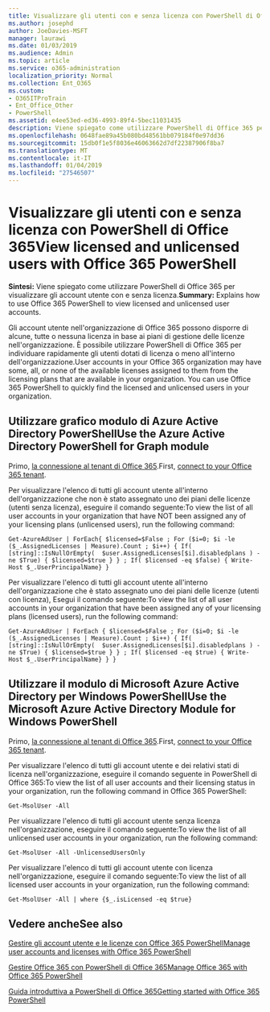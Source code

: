 ```yaml
---
title: Visualizzare gli utenti con e senza licenza con PowerShell di Office 365
ms.author: josephd
author: JoeDavies-MSFT
manager: laurawi
ms.date: 01/03/2019
ms.audience: Admin
ms.topic: article
ms.service: o365-administration
localization_priority: Normal
ms.collection: Ent_O365
ms.custom:
- O365ITProTrain
- Ent_Office_Other
- PowerShell
ms.assetid: e4ee53ed-ed36-4993-89f4-5bec11031435
description: Viene spiegato come utilizzare PowerShell di Office 365 per visualizzare gli account utente con e senza licenza.
ms.openlocfilehash: 0648fae89a45b080bd48561bb079184f0e97dd36
ms.sourcegitcommit: 15db0f1e5f8036e46063662d7df22387906f8ba7
ms.translationtype: MT
ms.contentlocale: it-IT
ms.lasthandoff: 01/04/2019
ms.locfileid: "27546507"
---
```

# <a name="view-licensed-and-unlicensed-users-with-office-365-powershell"></a><span data-ttu-id="624e3-103">Visualizzare gli utenti con e senza licenza con PowerShell di Office 365</span><span class="sxs-lookup"><span data-stu-id="624e3-103">View licensed and unlicensed users with Office 365 PowerShell</span></span>

<span data-ttu-id="624e3-104">**Sintesi:** Viene spiegato come utilizzare PowerShell di Office 365 per visualizzare gli account utente con e senza licenza.</span><span class="sxs-lookup"><span data-stu-id="624e3-104">**Summary:** Explains how to use Office 365 PowerShell to view licensed and unlicensed user accounts.</span></span>
  
<span data-ttu-id="624e3-p101">Gli account utente nell'organizzazione di Office 365 possono disporre di alcune, tutte o nessuna licenza in base ai piani di gestione delle licenze nell'organizzazione. È possibile utilizzare PowerShell di Office 365 per individuare rapidamente gli utenti dotati di licenza o meno all'interno dell'organizzazione.</span><span class="sxs-lookup"><span data-stu-id="624e3-p101">User accounts in your Office 365 organization may have some, all, or none of the available licenses assigned to them from the licensing plans that are available in your organization. You can use Office 365 PowerShell to quickly find the licensed and unlicensed users in your organization.</span></span>


## <a name="use-the-azure-active-directory-powershell-for-graph-module"></a><span data-ttu-id="624e3-107">Utilizzare grafico modulo di Azure Active Directory PowerShell</span><span class="sxs-lookup"><span data-stu-id="624e3-107">Use the Azure Active Directory PowerShell for Graph module</span></span>

<span data-ttu-id="624e3-108">Primo, [la connessione al tenant di Office 365](connect-to-office-365-powershell.md#connect-with-the-azure-active-directory-powershell-for-graph-module).</span><span class="sxs-lookup"><span data-stu-id="624e3-108">First, [connect to your Office 365 tenant](connect-to-office-365-powershell.md#connect-with-the-azure-active-directory-powershell-for-graph-module).</span></span>
 
<span data-ttu-id="624e3-109">Per visualizzare l'elenco di tutti gli account utente all'interno dell'organizzazione che non è stato assegnato uno dei piani delle licenze (utenti senza licenza), eseguire il comando seguente:</span><span class="sxs-lookup"><span data-stu-id="624e3-109">To view the list of all user accounts in your organization that have NOT been assigned any of your licensing plans (unlicensed users), run the following command:</span></span>
  
```
Get-AzureAdUser | ForEach{ $licensed=$False ; For ($i=0; $i -le ($_.AssignedLicenses | Measure).Count ; $i++) { If( [string]::IsNullOrEmpty(  $user.AssignedLicenses[$i].disabledplans ) -ne $True) { $licensed=$true } } ; If( $licensed -eq $false) { Write-Host $_.UserPrincipalName} }
```

<span data-ttu-id="624e3-110">Per visualizzare l'elenco di tutti gli account utente all'interno dell'organizzazione che è stato assegnato uno dei piani delle licenze (utenti con licenza), Esegui il comando seguente:</span><span class="sxs-lookup"><span data-stu-id="624e3-110">To view the list of all user accounts in your organization that have been assigned any of your licensing plans (licensed users), run the following command:</span></span>
  
```
Get-AzureAdUser | ForEach { $licensed=$False ; For ($i=0; $i -le ($_.AssignedLicenses | Measure).Count ; $i++) { If( [string]::IsNullOrEmpty(  $user.AssignedLicenses[$i].disabledplans ) -ne $True) { $licensed=$true } } ; If( $licensed -eq $true) { Write-Host $_.UserPrincipalName} } }
```

## <a name="use-the-microsoft-azure-active-directory-module-for-windows-powershell"></a><span data-ttu-id="624e3-111">Utilizzare il modulo di Microsoft Azure Active Directory per Windows PowerShell</span><span class="sxs-lookup"><span data-stu-id="624e3-111">Use the Microsoft Azure Active Directory Module for Windows PowerShell</span></span>

<span data-ttu-id="624e3-112">Primo, [la connessione al tenant di Office 365](connect-to-office-365-powershell.md#connect-with-the-microsoft-azure-active-directory-module-for-windows-powershell).</span><span class="sxs-lookup"><span data-stu-id="624e3-112">First, [connect to your Office 365 tenant](connect-to-office-365-powershell.md#connect-with-the-microsoft-azure-active-directory-module-for-windows-powershell).</span></span>

<span data-ttu-id="624e3-113">Per visualizzare l'elenco di tutti gli account utente e dei relativi stati di licenza nell'organizzazione, eseguire il comando seguente in PowerShell di Office 365:</span><span class="sxs-lookup"><span data-stu-id="624e3-113">To view the list of all user accounts and their licensing status in your organization, run the following command in Office 365 PowerShell:</span></span>
  
```
Get-MsolUser -All
```

<span data-ttu-id="624e3-114">Per visualizzare l'elenco di tutti gli account utente senza licenza nell'organizzazione, eseguire il comando seguente:</span><span class="sxs-lookup"><span data-stu-id="624e3-114">To view the list of all unlicensed user accounts in your organization, run the following command:</span></span>
  
```
Get-MsolUser -All -UnlicensedUsersOnly
```

<span data-ttu-id="624e3-115">Per visualizzare l'elenco di tutti gli account utente con licenza nell'organizzazione, eseguire il comando seguente:</span><span class="sxs-lookup"><span data-stu-id="624e3-115">To view the list of all licensed user accounts in your organization, run the following command:</span></span>
  
```
Get-MsolUser -All | where {$_.isLicensed -eq $true}
```

## <a name="see-also"></a><span data-ttu-id="624e3-116">Vedere anche</span><span class="sxs-lookup"><span data-stu-id="624e3-116">See also</span></span>

[<span data-ttu-id="624e3-117">Gestire gli account utente e le licenze con Office 365 PowerShell</span><span class="sxs-lookup"><span data-stu-id="624e3-117">Manage user accounts and licenses with Office 365 PowerShell</span></span>](manage-user-accounts-and-licenses-with-office-365-powershell.md)
  
[<span data-ttu-id="624e3-118">Gestire Office 365 con PowerShell di Office 365</span><span class="sxs-lookup"><span data-stu-id="624e3-118">Manage Office 365 with Office 365 PowerShell</span></span>](manage-office-365-with-office-365-powershell.md)
  
[<span data-ttu-id="624e3-119">Guida introduttiva a PowerShell di Office 365</span><span class="sxs-lookup"><span data-stu-id="624e3-119">Getting started with Office 365 PowerShell</span></span>](getting-started-with-office-365-powershell.md)
